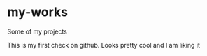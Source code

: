 # my-works
Some of my projects 

This is my first check on github.
Looks pretty cool and I am liking it
